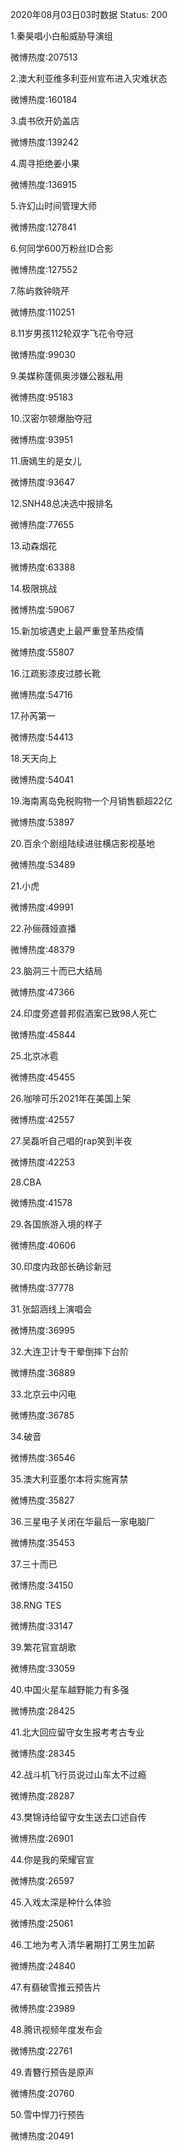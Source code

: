 2020年08月03日03时数据
Status: 200

1.秦昊唱小白船威胁导演组

微博热度:207513

2.澳大利亚维多利亚州宣布进入灾难状态

微博热度:160184

3.虞书欣开奶盖店

微博热度:139242

4.周寻拒绝姜小果

微博热度:136915

5.许幻山时间管理大师

微博热度:127841

6.何同学600万粉丝ID合影

微博热度:127552

7.陈屿救钟晓芹

微博热度:110251

8.11岁男孩112轮双字飞花令夺冠

微博热度:99030

9.美媒称蓬佩奥涉嫌公器私用

微博热度:95183

10.汉密尔顿爆胎夺冠

微博热度:93951

11.唐嫣生的是女儿

微博热度:93647

12.SNH48总决选中报排名

微博热度:77655

13.动森烟花

微博热度:63388

14.极限挑战

微博热度:59067

15.新加坡遇史上最严重登革热疫情

微博热度:55807

16.江疏影漆皮过膝长靴

微博热度:54716

17.孙芮第一

微博热度:54413

18.天天向上

微博热度:54041

19.海南离岛免税购物一个月销售额超22亿

微博热度:53897

20.百余个剧组陆续进驻横店影视基地

微博热度:53489

21.小虎

微博热度:49991

22.孙俪薇娅直播

微博热度:48379

23.脑洞三十而已大结局

微博热度:47366

24.印度旁遮普邦假酒案已致98人死亡

微博热度:45844

25.北京冰雹

微博热度:45455

26.咖啡可乐2021年在美国上架

微博热度:42557

27.吴磊听自己唱的rap笑到半夜

微博热度:42253

28.CBA

微博热度:41578

29.各国旅游入境的样子

微博热度:40606

30.印度内政部长确诊新冠

微博热度:37778

31.张韶涵线上演唱会

微博热度:36995

32.大连卫计专干晕倒摔下台阶

微博热度:36889

33.北京云中闪电

微博热度:36785

34.破音

微博热度:36546

35.澳大利亚墨尔本将实施宵禁

微博热度:35827

36.三星电子关闭在华最后一家电脑厂

微博热度:35453

37.三十而已

微博热度:34150

38.RNG TES

微博热度:33147

39.繁花官宣胡歌

微博热度:33059

40.中国火星车越野能力有多强

微博热度:28425

41.北大回应留守女生报考考古专业

微博热度:28345

42.战斗机飞行员说过山车太不过瘾

微博热度:28287

43.樊锦诗给留守女生送去口述自传

微博热度:26901

44.你是我的荣耀官宣

微博热度:26597

45.入戏太深是种什么体验

微博热度:25061

46.工地为考入清华暑期打工男生加薪

微博热度:24840

47.有翡破雪推云预告片

微博热度:23989

48.腾讯视频年度发布会

微博热度:22761

49.青簪行预告是原声

微博热度:20760

50.雪中悍刀行预告

微博热度:20491

